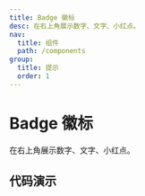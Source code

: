 ```yaml
---
title: Badge 徽标
desc: 在右上角展示数字、文字、小红点。
nav:
  title: 组件
  path: /components
group:
  title: 提示
  order: 1
---
```


# Badge 徽标

在右上角展示数字、文字、小红点。

## 代码演示

<code src="./demo/index.tsx"></code>

<API src="./index.tsx"></API>